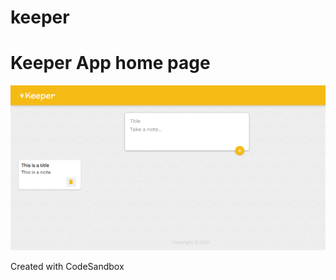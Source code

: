 # keeper
<h1>Keeper App home page</h1>
<img src="keeperHomePage.PNG" alt="Home Page">

Created with CodeSandbox
